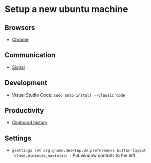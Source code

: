 # Setup a new ubuntu machine

## Browsers
- [Chrome](https://www.google.com/intl/en_uk/chrome/?platform=linux)

## Communication
- [Signal](https://signal.org/download/linux/)

## Development
- Visual Studio Code: `sudo snap install --classic code`

## Productivity
- [Clipboard history](https://extensions.gnome.org/extension/4839/clipboard-history/)

## Settings
- `gsettings set org.gnome.desktop.wm.preferences button-layout 'close,minimize,maximize:'`: Put window controls to the left
